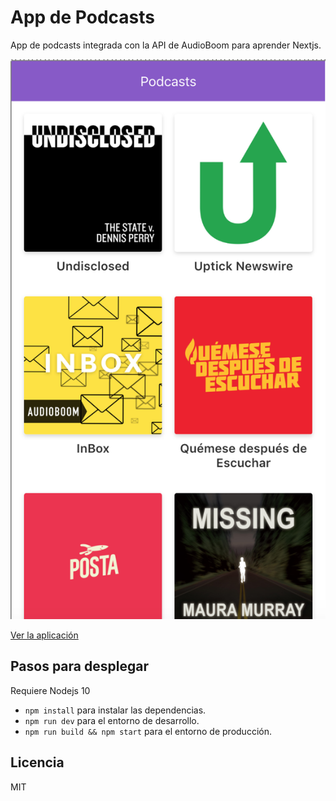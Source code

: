 # App de Podcasts
App de podcasts integrada con la API de AudioBoom
para aprender Nextjs.

![Captura de la App](./.readme-static/captura.png)

[Ver la aplicación](https://podcasts-5ohg2eg6q.now.sh)

## Pasos para desplegar

Requiere Nodejs 10

* `npm install` para instalar las dependencias.
* `npm run dev` para el entorno de desarrollo.
* `npm run build && npm start` para el entorno de producción.

## Licencia

MIT
